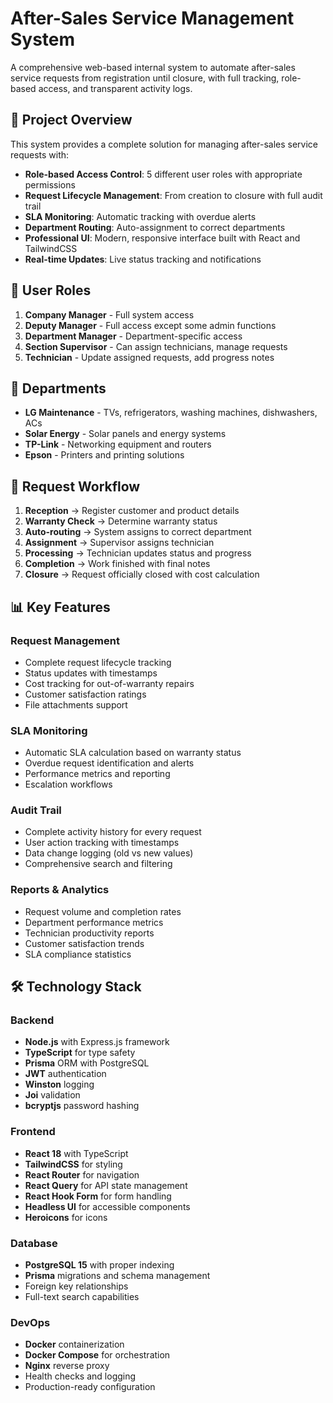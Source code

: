 # After-Sales Service Management System

A comprehensive web-based internal system to automate after-sales service requests from registration until closure, with full tracking, role-based access, and transparent activity logs.

## 🎯 Project Overview

This system provides a complete solution for managing after-sales service requests with:

- **Role-based Access Control**: 5 different user roles with appropriate permissions
- **Request Lifecycle Management**: From creation to closure with full audit trail
- **SLA Monitoring**: Automatic tracking with overdue alerts
- **Department Routing**: Auto-assignment to correct departments
- **Professional UI**: Modern, responsive interface built with React and TailwindCSS
- **Real-time Updates**: Live status tracking and notifications

## 👥 User Roles

1. **Company Manager** - Full system access
2. **Deputy Manager** - Full access except some admin functions
3. **Department Manager** - Department-specific access
4. **Section Supervisor** - Can assign technicians, manage requests
5. **Technician** - Update assigned requests, add progress notes

## 🏢 Departments

- **LG Maintenance** - TVs, refrigerators, washing machines, dishwashers, ACs
- **Solar Energy** - Solar panels and energy systems
- **TP-Link** - Networking equipment and routers
- **Epson** - Printers and printing solutions

## 🔄 Request Workflow

1. **Reception** → Register customer and product details
2. **Warranty Check** → Determine warranty status
3. **Auto-routing** → System assigns to correct department
4. **Assignment** → Supervisor assigns technician
5. **Processing** → Technician updates status and progress
6. **Completion** → Work finished with final notes
7. **Closure** → Request officially closed with cost calculation

## 📊 Key Features

### Request Management
- Complete request lifecycle tracking
- Status updates with timestamps
- Cost tracking for out-of-warranty repairs
- Customer satisfaction ratings
- File attachments support

### SLA Monitoring
- Automatic SLA calculation based on warranty status
- Overdue request identification and alerts
- Performance metrics and reporting
- Escalation workflows

### Audit Trail
- Complete activity history for every request
- User action tracking with timestamps
- Data change logging (old vs new values)
- Comprehensive search and filtering

### Reports & Analytics
- Request volume and completion rates
- Department performance metrics
- Technician productivity reports
- Customer satisfaction trends
- SLA compliance statistics

## 🛠 Technology Stack

### Backend
- **Node.js** with Express.js framework
- **TypeScript** for type safety
- **Prisma** ORM with PostgreSQL
- **JWT** authentication
- **Winston** logging
- **Joi** validation
- **bcryptjs** password hashing

### Frontend
- **React 18** with TypeScript
- **TailwindCSS** for styling
- **React Router** for navigation
- **React Query** for API state management
- **React Hook Form** for form handling
- **Headless UI** for accessible components
- **Heroicons** for icons

### Database
- **PostgreSQL 15** with proper indexing
- **Prisma** migrations and schema management
- Foreign key relationships
- Full-text search capabilities

### DevOps
- **Docker** containerization
- **Docker Compose** for orchestration
- **Nginx** reverse proxy
- Health checks and logging
- Production-ready configuration


